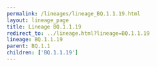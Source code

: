 ```yaml
---
permalink: /lineages/lineage_BQ.1.1.19.html
layout: lineage_page
title: Lineage BQ.1.1.19
redirect_to: ../lineage.html?lineage=BQ.1.1.19
lineage: BQ.1.1.19
parent: BQ.1.1
children: ['BQ.1.1.19']
---
```

